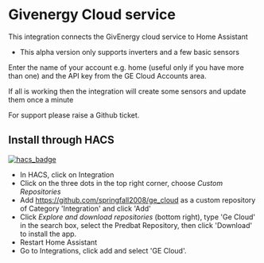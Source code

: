 # Givenergy Cloud service

This integration connects the GivEnergy cloud service to Home Assistant

* This alpha version only supports inverters and a few basic sensors

Enter the name of your account e.g. home (useful only if you have more than one) and the API key from the GE Cloud Accounts area.

If all is working then the integration will create some sensors and update them once a minute

For support please raise a Github ticket.

## Install through HACS

[![hacs_badge](https://img.shields.io/badge/HACS-Default-41BDF5.svg?style=for-the-badge)](https://github.com/hacs/integration)

- In HACS, click on Integration
- Click on the three dots in the top right corner, choose *Custom Repositories*
- Add <https://github.com/springfall2008/ge_cloud> as a custom repository of Category 'Integration' and click 'Add'
- Click *Explore and download repositories* (bottom right), type 'Ge Cloud' in the search box, select the Predbat Repository, then click 'Download' to install the app.
- Restart Home Assistant
- Go to Integrations, click add and select 'GE Cloud'.
